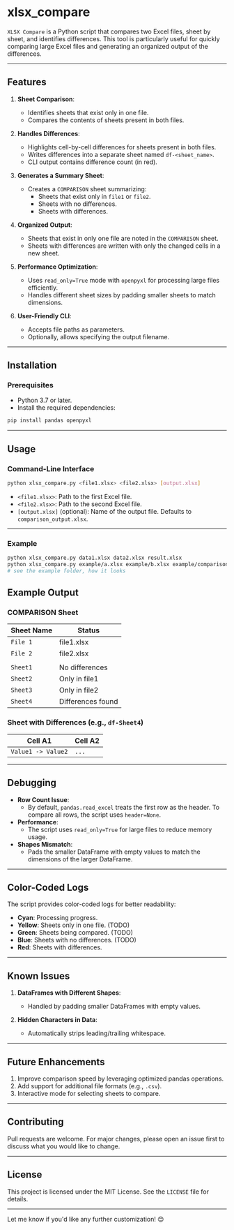 # xlsx_compare

`XLSX Compare` is a Python script that compares two Excel files, sheet by sheet, and identifies differences. This tool is particularly useful for quickly comparing large Excel files and generating an organized output of the differences.

---

## Features

1. **Sheet Comparison**:

   - Identifies sheets that exist only in one file.
   - Compares the contents of sheets present in both files.

2. **Handles Differences**:

   - Highlights cell-by-cell differences for sheets present in both files.
   - Writes differences into a separate sheet named `df-<sheet_name>`.
   - CLI output contains difference count (in red).

3. **Generates a Summary Sheet**:

   - Creates a `COMPARISON` sheet summarizing:
     - Sheets that exist only in `file1` or `file2`.
     - Sheets with no differences.
     - Sheets with differences.

4. **Organized Output**:

   - Sheets that exist in only one file are noted in the `COMPARISON` sheet.
   - Sheets with differences are written with only the changed cells in a new sheet.

5. **Performance Optimization**:

   - Uses `read_only=True` mode with `openpyxl` for processing large files efficiently.
   - Handles different sheet sizes by padding smaller sheets to match dimensions.

6. **User-Friendly CLI**:

   - Accepts file paths as parameters.
   - Optionally, allows specifying the output filename.

---

## Installation

### Prerequisites

- Python 3.7 or later.
- Install the required dependencies:

```bash
pip install pandas openpyxl
```

---

## Usage

### Command-Line Interface

```bash
python xlsx_compare.py <file1.xlsx> <file2.xlsx> [output.xlsx]
```

- `<file1.xlsx>`: Path to the first Excel file.
- `<file2.xlsx>`: Path to the second Excel file.
- `[output.xlsx]` (optional): Name of the output file. Defaults to `comparison_output.xlsx`.

---

### Example

```bash
python xlsx_compare.py data1.xlsx data2.xlsx result.xlsx
python xlsx_compare.py example/a.xlsx example/b.xlsx example/comparison.xlsx
# see the example folder, how it looks
```

## Example Output

### COMPARISON Sheet

| **Sheet Name** | **Status**        |
| -------------- | ----------------- |
| `File 1`       | file1.xlsx        |
| `File 2`       | file2.xlsx        |
|                |                   |
| `Sheet1`       | No differences    |
| `Sheet2`       | Only in file1     |
| `Sheet3`       | Only in file2     |
| `Sheet4`       | Differences found |

### Sheet with Differences (e.g., `df-Sheet4`)

| **Cell A1**        | **Cell A2** |
| ------------------ | ----------- |
| `Value1 -> Value2` | `...`       |

---

## Debugging

- **Row Count Issue**:
  - By default, `pandas.read_excel` treats the first row as the header. To compare all rows, the script uses `header=None`.
- **Performance**:
  - The script uses `read_only=True` for large files to reduce memory usage.
- **Shapes Mismatch**:
  - Pads the smaller DataFrame with empty values to match the dimensions of the larger DataFrame.

---

## Color-Coded Logs

The script provides color-coded logs for better readability:

- **Cyan**: Processing progress.
- **Yellow**: Sheets only in one file. (TODO)
- **Green**: Sheets being compared. (TODO)
- **Blue**: Sheets with no differences. (TODO)
- **Red**: Sheets with differences.

---

## Known Issues

1. **DataFrames with Different Shapes**:

   - Handled by padding smaller DataFrames with empty values.

2. **Hidden Characters in Data**:
   - Automatically strips leading/trailing whitespace.

---

## Future Enhancements

1. Improve comparison speed by leveraging optimized pandas operations.
2. Add support for additional file formats (e.g., `.csv`).
3. Interactive mode for selecting sheets to compare.

---

## Contributing

Pull requests are welcome. For major changes, please open an issue first to discuss what you would like to change.

---

## License

This project is licensed under the MIT License. See the `LICENSE` file for details.

---

Let me know if you'd like any further customization! 😊
